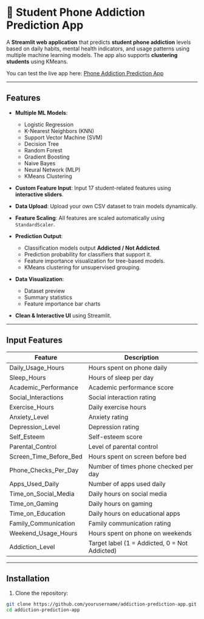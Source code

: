 # 📱 Student Phone Addiction Prediction App

A **Streamlit web application** that predicts **student phone addiction** levels based on daily habits, mental health indicators, and usage patterns using multiple machine learning models. The app also supports **clustering students** using KMeans.

You can test the live app here: [Phone Addiction Prediction App](https://phone-addiction-app.streamlit.app/)

---

## Features

- **Multiple ML Models**:  
  - Logistic Regression  
  - K-Nearest Neighbors (KNN)  
  - Support Vector Machine (SVM)  
  - Decision Tree  
  - Random Forest  
  - Gradient Boosting  
  - Naive Bayes  
  - Neural Network (MLP)  
  - KMeans Clustering  

- **Custom Feature Input**: Input 17 student-related features using **interactive sliders**.  

- **Data Upload**: Upload your own CSV dataset to train models dynamically.  

- **Feature Scaling**: All features are scaled automatically using `StandardScaler`.  

- **Prediction Output**:
  - Classification models output **Addicted / Not Addicted**.
  - Prediction probability for classifiers that support it.  
  - Feature importance visualization for tree-based models.  
  - KMeans clustering for unsupervised grouping.  

- **Data Visualization**:  
  - Dataset preview  
  - Summary statistics  
  - Feature importance bar charts  

- **Clean & Interactive UI** using Streamlit.

---

## Input Features

| Feature | Description |
|---------|-------------|
| Daily_Usage_Hours | Hours spent on phone daily |
| Sleep_Hours | Hours of sleep per day |
| Academic_Performance | Academic performance score |
| Social_Interactions | Social interaction rating |
| Exercise_Hours | Daily exercise hours |
| Anxiety_Level | Anxiety rating |
| Depression_Level | Depression rating |
| Self_Esteem | Self-esteem score |
| Parental_Control | Level of parental control |
| Screen_Time_Before_Bed | Hours spent on screen before bed |
| Phone_Checks_Per_Day | Number of times phone checked per day |
| Apps_Used_Daily | Number of apps used daily |
| Time_on_Social_Media | Daily hours on social media |
| Time_on_Gaming | Daily hours on gaming |
| Time_on_Education | Daily hours on educational apps |
| Family_Communication | Family communication rating |
| Weekend_Usage_Hours | Hours spent on phone on weekends |
| Addiction_Level | Target label (1 = Addicted, 0 = Not Addicted) |

---

## Installation

1. Clone the repository:

```bash
git clone https://github.com/yourusername/addiction-prediction-app.git
cd addiction-prediction-app
